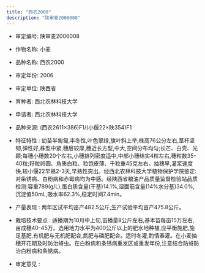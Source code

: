 ```yaml
---
title: "西农2000"
description: "陕审麦2006008"
---
```

* 审定编号:  陕审麦2006008

*  作物名称:  小麦

*  品种名称:  西农2000

*  审定年份:  2006

*  审定单位:  陕西省

* 育种者:  西北农林科技大学

*  申请者:  西北农林科技大学

*  品种来源:  (西农2611×386)F1/(小偃22×陕354)F1

*  特征特性 : 
幼苗半匍匐,半冬性,叶色翠绿,旗叶斜上举;株高76公分左右,茎杆坚韧,弹性好,株型中紧,穗层较厚,穗近长方型,中大,空间分布均匀;长芒、白壳、光颖;每穗小穗数20个左右,小穗排列密度适中,中部小穗结实4粒左右,穗粒数35-40粒;籽粒卵圆、角质白粒、粒饱皮薄、千粒重45克左右。抽穗早,灌浆速度快,较小偃22早熟2-3天,早熟性突出。经西北农林科技大学植物保护学院鉴定:对条锈病、白粉病和赤霉病均为中感。经陕西省粮油产品质量监督检验站品质检测:容重789(g/L),蛋白质含量(干基)14.1%,湿面筋含量(14%水分基)34.0%,沉淀值50mL,吸水率62.3%,稳定时间7.4min。
 
*  产量表现 : 
两年区试平均亩产482.5公斤,生产试验平均亩产475.8公斤。

*  栽培技术要点 : 
适播期为10月中上旬,亩播量8公斤左右,基本苗每亩15万左右,亩成穗40-45万。选用地力水平为400公斤以上的肥水地种植,应平衡施肥,施足基肥,有机肥与无机肥配合,氮肥与磷肥配合。适时冬灌,酌情春灌。在小麦抽穗开花期及时防治蚜虫。在白粉病和条锈病重发区或重发年份,注意结合防蚜防治白粉病和条锈病。

*  审定意见 : 

